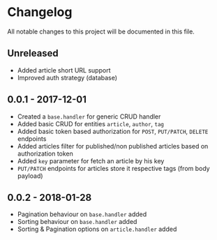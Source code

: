 # Changelog
All notable changes to this project will be documented in this file.

## Unreleased
- Added article short URL support
- Improved auth strategy (database)

## 0.0.1 - 2017-12-01
- Created a `base.handler` for generic CRUD handler
- Added basic CRUD for entities `article`, `author`, `tag`
- Added basic token based authorization for `POST`, `PUT/PATCH`, `DELETE` endpoints
- Added articles filter for published/non published articles based on authorization token
- Added `key` parameter for fetch an article by his key
- `PUT/PATCH` endpoints for articles store it respective tags (from body payload)

## 0.0.2 - 2018-01-28
- Pagination behaviour on `base.handler` added
- Sorting behaviour on `base.handler` added
- Sorting & Pagination options on `article.handler` added